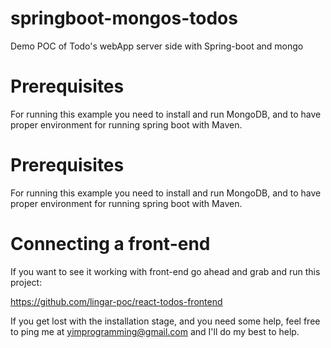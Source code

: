 # springboot-mongos-todos
Demo POC of Todo's webApp  server side with Spring-boot and mongo 

# Prerequisites

For running this example you need to install and run MongoDB, and to have proper environment for running spring boot with Maven.

# Prerequisites

For running this example you need to install and run MongoDB, and to have proper environment for running spring boot with Maven.

# Connecting a front-end
If you want to see it working with front-end go ahead and grab and run this project: 

https://github.com/lingar-poc/react-todos-frontend 

If you get lost with the installation stage, and you need some help, feel free to ping me at yimprogramming@gmail.com and I'll do my best to help.

